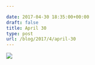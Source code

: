 ```yaml
---

date: 2017-04-30 18:35:00+00:00
draft: false
title: April 30
type: post
url: /blog/2017/4/april-30
---
```


![](/images/2017-04-30-20174april-30/image-asset.jpeg)

